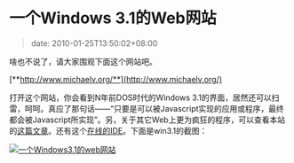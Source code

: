 # 一个Windows 3.1的Web网站
>date: 2010-01-25T13:50:02+08:00


啥也不说了，请大家围观下面这个网站吧。


[**http://www.michaelv.org/**](http://www.michaelv.org/)


打开这个网站，你会看到N年前DOS时代的Windows 3.1的界面，居然还可以扫雷，呵呵。真应了那句话——“只要是可以被Javascript实现的应用或程序，最终都会被Javascript所实现”。另，关于其它Web上更为疯狂的程序，可以查看本站的[这篇文章](https://coolshell.cn/articles/1932.html)。还有这个[在线的IDE](https://coolshell.cn/articles/1883.html)。下面是win3.1的截图：


[![](https://coolshell.cn/wp-content/uploads/2010/01/Win32web.jpg "一个Windows3.1的web网站")](https://coolshell.cn/wp-content/uploads/2010/01/Win32web.jpg) 



